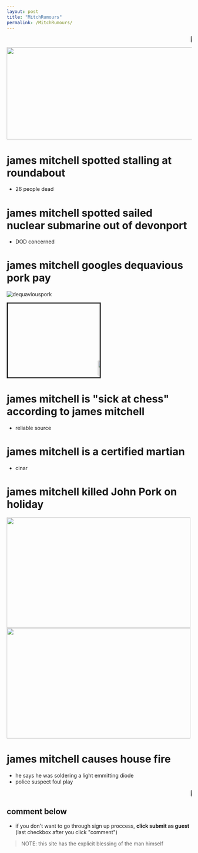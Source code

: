 ```yaml
---
layout: post
title: "MitchRumours"
permalink: /MitchRumours/
---
```

<marquee> 🚨🚨🚨JAMES SPOTTED AT DIDDY PARTY🚨🚨🚨</marquee> 

<img src="https://github.com/user-attachments/assets/7b088d2c-8639-4a37-b1e7-46b352c4cf50" width="1000" height="250">

# james mitchell spotted stalling at roundabout
- 26 people dead

# james mitchell spotted sailed nuclear submarine out of devonport
- DOD concerned

# james mitchell googles dequavious pork pay
![dequaviouspork](https://github.com/user-attachments/assets/d1f1ff98-178b-419d-ba22-bf8001aa5809)

<marquee
  direction="up"
  behavior="alternate"
  width="250"
  height="200"
  style="border:solid">
  <marquee behavior="alternate">
    <!-- This image bounces from the edges of the screen -->
    <img height="40" src="https://github.com/user-attachments/assets/7b088d2c-8639-4a37-b1e7-46b352c4cf50" />
  </marquee>
</marquee>


# james mitchell is "sick at chess" according to james mitchell
- reliable source

# james mitchell is a certified martian
- cinar

# james mitchell killed John Pork on holiday
<img src="https://github.com/user-attachments/assets/3e68b443-988d-498f-be1e-16e44d72c0af" width="500" height="300">
<img src="https://github.com/user-attachments/assets/48c4fc47-e2cb-4be8-857b-97a9c34c316f" width="500" height="300">

# james mitchell causes house fire
- he says he was soldering a light emmitting diode
- police suspect foul play

<marquee>🚨🚨🚨Esptein island closed for rennovations, james involved🚨🚨🚨</marquee> 


## comment below
- if you don't want to go through sign up proccess, **click submit as guest** (last checkbox after you click "comment")
> NOTE: this site has the explicit blessing of the man himself
